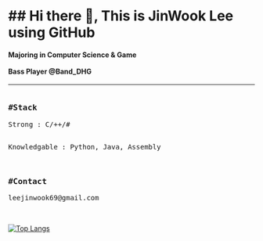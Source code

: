 
<h1>## Hi there 👋, This is JinWook Lee using GitHub</h1>
<h4>Majoring in Computer Science & Game<br><br>
Bass Player @Band_DHG <br>
</h4>
<hr>
<pre>
<h3>#Stack</h3>Strong : C/++/#

Knowledgable : Python, Java, Assembly

<h3>#Contact</h3>leejinwook69@gmail.com<br>
  

</pre>


[![Top Langs](https://github-readme-stats.vercel.app/api/top-langs/?username=leejinwook69)](https://github.com/anuraghazra/github-readme-stats)

